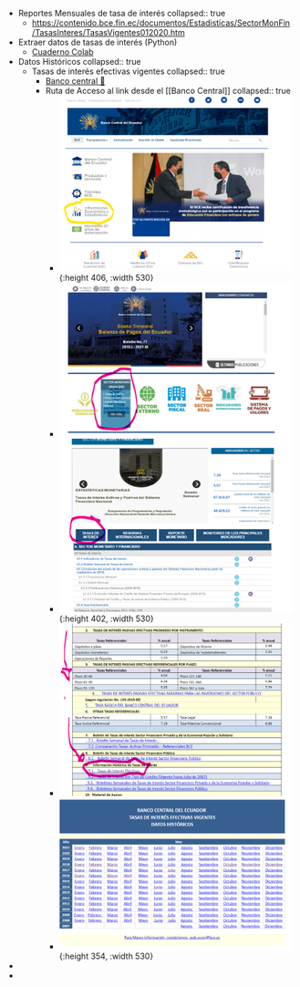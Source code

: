- Reportes Mensuales de tasa de interés
  collapsed:: true
	- https://contenido.bce.fin.ec/documentos/Estadisticas/SectorMonFin/TasasInteres/TasasVigentes012020.htm
- Extraer datos de tasas de interés (Python)
	- [Cuaderno Colab](https://colab.research.google.com/drive/1PWYdEf7zYavuicCD9KCUnZ3at4qV5DFJ?authuser=1#scrollTo=QGf2YkJZ9oKW)
- Datos Históricos
  collapsed:: true
	- Tasas de interés efectivas vigentes
	  collapsed:: true
		- [Banco central 🔗](https://contenido.bce.fin.ec/documentos/Estadisticas/SectorMonFin/TasasInteres/TasasHistorico.htm)
		- Ruta de Acceso al link desde el [[Banco Central]]
		  collapsed:: true
			- ![image.png](../assets/image_1641776448321_0.png){:height 406, :width 530}
			- ![image.png](../assets/image_1641776503409_0.png)
			- ![image.png](../assets/image_1641776540584_0.png){:height 402, :width 530}
			- ![image.png](../assets/image_1641776664595_0.png)
			- ![image.png](../assets/image_1641776806584_0.png){:height 354, :width 530}
-
-